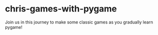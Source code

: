 # chris-games-with-pygame
Join us in this journey to make some classic games as you gradually learn pygame!
